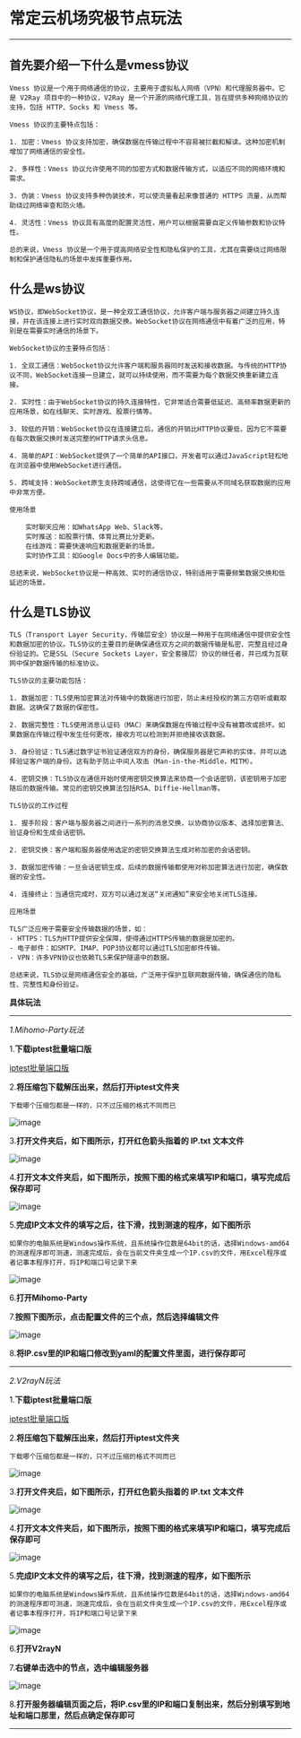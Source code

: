 # 常定云机场究极节点玩法

------------------------

## 首先要介绍一下什么是vmess协议

    Vmess 协议是一个用于网络通信的协议，主要用于虚拟私人网络（VPN）和代理服务器中。它是 V2Ray 项目中的一种协议，V2Ray 是一个开源的网络代理工具，旨在提供多种网络协议的支持，包括 HTTP、Socks 和 Vmess 等。

    Vmess 协议的主要特点包括：

    1. 加密：Vmess 协议支持加密，确保数据在传输过程中不容易被拦截和解读。这种加密机制增加了网络通信的安全性。

    2. 多样性：Vmess 协议允许使用不同的加密方式和数据传输方式，以适应不同的网络环境和需求。

    3. 伪装：Vmess 协议支持多种伪装技术，可以使流量看起来像普通的 HTTPS 流量，从而帮助绕过网络审查和防火墙。

    4. 灵活性：Vmess 协议具有高度的配置灵活性，用户可以根据需要自定义传输参数和协议特性。

    总的来说，Vmess 协议是一个用于提高网络安全性和隐私保护的工具，尤其在需要绕过网络限制和保护通信隐私的场景中发挥重要作用。

## 什么是ws协议

    WS协议，即WebSocket协议，是一种全双工通信协议，允许客户端与服务器之间建立持久连接，并在该连接上进行实时双向数据交换。WebSocket协议在网络通信中有着广泛的应用，特别是在需要实时通信的场景下。

    WebSocket协议的主要特点包括：

    1. 全双工通信：WebSocket协议允许客户端和服务器同时发送和接收数据。与传统的HTTP协议不同，WebSocket连接一旦建立，就可以持续使用，而不需要为每个数据交换重新建立连接。

    2. 实时性：由于WebSocket协议的持久连接特性，它非常适合需要低延迟、高频率数据更新的应用场景，如在线聊天、实时游戏、股票行情等。

    3. 较低的开销：WebSocket协议在连接建立后，通信的开销比HTTP协议要低，因为它不需要在每次数据交换时发送完整的HTTP请求头信息。

    4. 简单的API：WebSocket提供了一个简单的API接口，开发者可以通过JavaScript轻松地在浏览器中使用WebSocket进行通信。

    5. 跨域支持：WebSocket原生支持跨域通信，这使得它在一些需要从不同域名获取数据的应用中非常方便。

    使用场景

        实时聊天应用：如WhatsApp Web、Slack等。
        实时推送：如股票行情、体育比赛比分更新。
        在线游戏：需要快速响应和数据更新的场景。
        实时协作工具：如Google Docs中的多人编辑功能。

    总结来说，WebSocket协议是一种高效、实时的通信协议，特别适用于需要频繁数据交换和低延迟的场景。

## 什么是TLS协议

    TLS（Transport Layer Security，传输层安全）协议是一种用于在网络通信中提供安全性和数据加密的协议。TLS协议的主要目的是确保通信双方之间的数据传输是私密、完整且经过身份验证的。它是SSL（Secure Sockets Layer，安全套接层）协议的继任者，并已成为互联网中保护数据传输的标准协议。

    TLS协议的主要功能包括：

    1. 数据加密：TLS使用加密算法对传输中的数据进行加密，防止未经授权的第三方窃听或截取数据。这确保了数据的保密性。

    2. 数据完整性：TLS使用消息认证码（MAC）来确保数据在传输过程中没有被篡改或损坏。如果数据在传输过程中发生任何更改，接收方可以检测到并拒绝接收该数据。

    3. 身份验证：TLS通过数字证书验证通信双方的身份，确保服务器是它声称的实体，并可以选择验证客户端的身份。这有助于防止中间人攻击（Man-in-the-Middle，MITM）。

    4. 密钥交换：TLS协议在通信开始时使用密钥交换算法来协商一个会话密钥，该密钥用于加密随后的数据传输。常见的密钥交换算法包括RSA、Diffie-Hellman等。

    TLS协议的工作过程

    1. 握手阶段：客户端与服务器之间进行一系列的消息交换，以协商协议版本、选择加密算法、验证身份和生成会话密钥。

    2. 密钥交换：客户端和服务器使用选定的密钥交换算法生成对称加密的会话密钥。

    3. 数据加密传输：一旦会话密钥生成，后续的数据传输都使用对称加密算法进行加密，确保数据的安全性。

    4. 连接终止：当通信完成时，双方可以通过发送“关闭通知”来安全地关闭TLS连接。

    应用场景

    TLS广泛应用于需要安全传输数据的场景，如：
    - HTTPS：TLS为HTTP提供安全保障，使得通过HTTPS传输的数据是加密的。
    - 电子邮件：如SMTP、IMAP、POP3协议都可以通过TLS加密邮件传输。
    - VPN：许多VPN协议也依赖TLS来保护隧道中的数据。

    总结来说，TLS协议是网络通信安全的基础，广泛用于保护互联网数据传输，确保通信的隐私性、完整性和身份验证。

**具体玩法**

--------------------------

*1.Mihomo-Party玩法*

1.**下载iptest批量端口版**

[iptest批量端口版](https://github.com/kexue-aihao/changdingyun-Blog/releases/tag/iptest "iptest批量端口版")

2.**将压缩包下载解压出来，然后打开iptest文件夹**

    下载哪个压缩包都是一样的，只不过压缩的格式不同而已

![image](/picture/常定云机场究极节点玩法/1.png)

3.**打开文件夹后，如下图所示，打开红色箭头指着的 IP.txt 文本文件**

![image](/picture/常定云机场究极节点玩法/2.png)

4.**打开文本文件夹后，如下图所示，按照下图的格式来填写IP和端口，填写完成后保存即可**

![image](/picture/常定云机场究极节点玩法/3.png)

5.**完成IP文本文件的填写之后，往下滑，找到测速的程序，如下图所示**

    如果你的电脑系统是Windows操作系统，且系统操作位数是64bit的话，选择Windows-amd64的测速程序即可测速，测速完成后，会在当前文件夹生成一个IP.csv的文件，用Excel程序或者记事本程序打开，将IP和端口号记录下来

![image](/picture/常定云机场究极节点玩法/4.png)

6.**打开Mihomo-Party**

7.**按照下图所示，点击配置文件的三个点，然后选择编辑文件**

![image](/picture/常定云机场究极节点玩法/5.png)

8.**将IP.csv里的IP和端口修改到yaml的配置文件里面，进行保存即可**

--------------------------

*2.V2rayN玩法*

1.**下载iptest批量端口版**

[iptest批量端口版](https://github.com/kexue-aihao/changdingyun-Blog/releases/tag/iptest "iptest批量端口版")

2.**将压缩包下载解压出来，然后打开iptest文件夹**

    下载哪个压缩包都是一样的，只不过压缩的格式不同而已

![image](/picture/常定云机场究极节点玩法/1.png)

3.**打开文件夹后，如下图所示，打开红色箭头指着的 IP.txt 文本文件**

![image](/picture/常定云机场究极节点玩法/2.png)

4.**打开文本文件夹后，如下图所示，按照下图的格式来填写IP和端口，填写完成后保存即可**

![image](/picture/常定云机场究极节点玩法/3.png)

5.**完成IP文本文件的填写之后，往下滑，找到测速的程序，如下图所示**

    如果你的电脑系统是Windows操作系统，且系统操作位数是64bit的话，选择Windows-amd64的测速程序即可测速，测速完成后，会在当前文件夹生成一个IP.csv的文件，用Excel程序或者记事本程序打开，将IP和端口号记录下来

![image](/picture/常定云机场究极节点玩法/4.png)

6.**打开V2rayN**

7.**右键单击选中的节点，选中编辑服务器**

![image](/picture/常定云机场究极节点玩法/6.png)

8.**打开服务器编辑页面之后，将IP.csv里的IP和端口复制出来，然后分别填写到地址和端口那里，然后点确定保存即可**

--------------------------